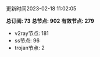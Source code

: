 更新时间2023-02-18 11:02:05

**总订阅: 73**
**总节点: 902**
**有效节点: 279**
- v2ray节点: 181
- ss节点: 96
- trojan节点: 2

